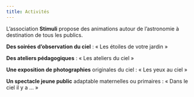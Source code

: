 ```yaml
---
title: Activités
---
```

L’association **Stimuli** propose des animations autour de l’astronomie à destination de tous les publics.

**Des soirées d’observation du ciel** : « Les étoiles de votre jardin »

**Des ateliers pédagogiques** : « Les ateliers du ciel »

**Une exposition de photographies** originales du ciel : « Les yeux au ciel »

**Un spectacle jeune public** adaptable maternelles ou primaires : « Dans le ciel il y a … »